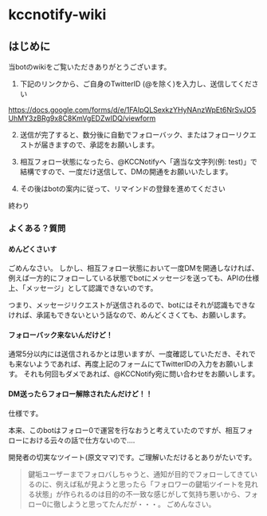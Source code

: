 # kccnotify-wiki

## はじめに

当botのwikiをご覧いただきありがとうございます。

1. 下記のリンクから、ご自身のTwitterID (@を除く)を入力し、送信してください

https://docs.google.com/forms/d/e/1FAIpQLSexkzYHyNAnzWpEt6NrSvJO5UhMY3zBRg9x8C8KmVgEDZwIDQ/viewform

2. 送信が完了すると、数分後に自動でフォローバック、またはフォローリクエストが届きますので、承認をお願いします。

3. 相互フォロー状態になったら、@KCCNotifyへ「適当な文字列(例: test)」で結構ですので、一度だけ送信して、DMの開通をお願いいたします。

4. その後はbotの案内に従って、リマインドの登録を進めてください

終わり

### よくある？質問

#### めんどくさいす
ごめんなさい。
しかし、相互フォロー状態において一度DMを開通しなければ、例えば一方的にフォローしている状態でbotにメッセージを送っても、APIの仕様上、「メッセージ」として認識できないのです。

つまり、メッセージリクエストが送信されるので、botにはそれが認識もできなければ、承諾もできないという話なので、めんどくさくても、お願いします。

#### フォローバック来ないんだけど！
通常5分以内には送信されるかとは思いますが、一度確認していただき、それでも来ないようであれば、再度上記のフォームにてTwitterIDの入力をお願いします。
それも何回もダメであれば、@KCCNotify宛に問い合わせをお願いします。

#### DM送ったらフォロー解除されたんだけど！！

仕様です。

本来、このbotはフォロー0で運営を行なおうと考えていたのですが、相互フォローにおける云々の話で仕方ないので....

開発者の切実なツイート(原文ママ)です。ご理解いただけるとありがたいです。

>鍵垢ユーザーまでフォロバしちゃうと、通知が目的でフォローしてきているのに、例えば私が見ようと思ったら「フォロワーの鍵垢ツイートを見れる状態」が作られるのは目的の不一致な感じがして気持ち悪いから、フォロー0に徹しようと思ってたんだが・・・。
ごめんなさい。
